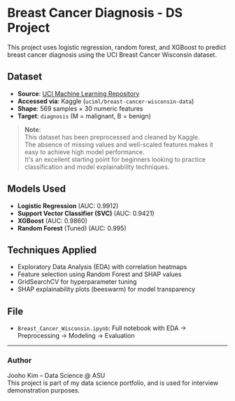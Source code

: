 # Breast Cancer Diagnosis - DS Project

This project uses logistic regression, random forest, and XGBoost to predict breast cancer diagnosis using the UCI Breast Cancer Wisconsin dataset.

## Dataset

- **Source**: [UCI Machine Learning Repository](https://archive.ics.uci.edu/ml/datasets/Breast+Cancer+Wisconsin+(Diagnostic))  
- **Accessed via**: Kaggle (`uciml/breast-cancer-wisconsin-data`)
- **Shape**: 569 samples × 30 numeric features  
- **Target**: `diagnosis` (M = malignant, B = benign)

> **Note**:  
> This dataset has been preprocessed and cleaned by Kaggle.  
> The absence of missing values and well-scaled features makes it easy to achieve high model performance.  
> It's an excellent starting point for beginners looking to practice classification and model explainability techniques.

## Models Used

- **Logistic Regression** (AUC: 0.9912)
- **Support Vector Classifier (SVC)** (AUC: 0.9421)
- **XGBoost** (AUC: 0.9860)
- **Random Forest** (Tuned) (AUC: 0.995)

## Techniques Applied

- Exploratory Data Analysis (EDA) with correlation heatmaps
- Feature selection using Random Forest and SHAP values
- GridSearchCV for hyperparameter tuning
- SHAP explainability plots (beeswarm) for model transparency

## File

- `Breast_Cancer_Wisconsin.ipynb`: Full notebook with EDA → Preprocessing → Modeling → Evaluation

---

### Author

Jooho Kim – Data Science @ ASU  
This project is part of my data science portfolio, and is used for interview demonstration purposes.


